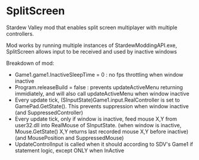# SplitScreen
Stardew Valley mod that enables split screen multiplayer with multiple controllers.

Mod works by running multiple instances of StardewModdingAPI.exe, SplitScreen allows input to be received and used by inactive windows

Breakdown of mod:
- Game1.game1.InactiveSleepTime = 0 : no fps throttling when window inactive
- Program.releaseBuild = false : prevents updateActiveMenu returning immidiately, and will also call updateActiveMenu when window inactive
- Every update tick, (SInputState)Game1.input.RealController is set to GamePad.GetState(). This prevents suppression when window inactive (and SuppressedController)
- Every update tick, only if window is inactive, feed mouse X,Y from user32.dll into RealMouse of SInputState. (when window is inactive, Mouse.GetState() X,Y returns last recorded mouse X,Y before inactive) (and MousePosition and SuppressedMouse)
- UpdateControlInput is called when it should according to SDV's Game1 if statement logic, except ONLY when InActive
